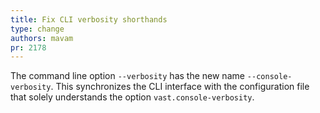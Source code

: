 ```yaml
---
title: Fix CLI verbosity shorthands
type: change
authors: mavam
pr: 2178
---
```


The command line option `--verbosity` has the new name `--console-verbosity`.
This synchronizes the CLI interface with the configuration file that solely
understands the option `vast.console-verbosity`.
